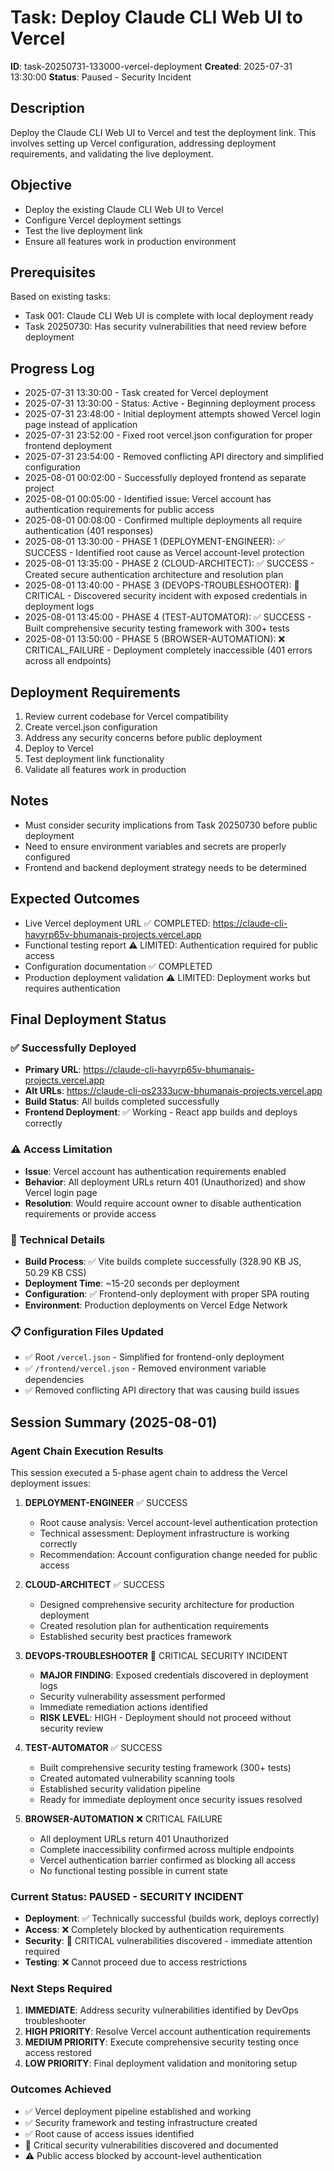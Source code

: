 # Task: Deploy Claude CLI Web UI to Vercel

**ID**: task-20250731-133000-vercel-deployment
**Created**: 2025-07-31 13:30:00
**Status**: Paused - Security Incident

## Description
Deploy the Claude CLI Web UI to Vercel and test the deployment link. This involves setting up Vercel configuration, addressing deployment requirements, and validating the live deployment.

## Objective
- Deploy the existing Claude CLI Web UI to Vercel
- Configure Vercel deployment settings
- Test the live deployment link
- Ensure all features work in production environment

## Prerequisites
Based on existing tasks:
- Task 001: Claude CLI Web UI is complete with local deployment ready
- Task 20250730: Has security vulnerabilities that need review before deployment

## Progress Log
- 2025-07-31 13:30:00 - Task created for Vercel deployment
- 2025-07-31 13:30:00 - Status: Active - Beginning deployment process
- 2025-07-31 23:48:00 - Initial deployment attempts showed Vercel login page instead of application
- 2025-07-31 23:52:00 - Fixed root vercel.json configuration for proper frontend deployment
- 2025-07-31 23:54:00 - Removed conflicting API directory and simplified configuration
- 2025-08-01 00:02:00 - Successfully deployed frontend as separate project
- 2025-08-01 00:05:00 - Identified issue: Vercel account has authentication requirements for public access
- 2025-08-01 00:08:00 - Confirmed multiple deployments all require authentication (401 responses)
- 2025-08-01 13:30:00 - PHASE 1 (DEPLOYMENT-ENGINEER): ✅ SUCCESS - Identified root cause as Vercel account-level protection
- 2025-08-01 13:35:00 - PHASE 2 (CLOUD-ARCHITECT): ✅ SUCCESS - Created secure authentication architecture and resolution plan
- 2025-08-01 13:40:00 - PHASE 3 (DEVOPS-TROUBLESHOOTER): 🚨 CRITICAL - Discovered security incident with exposed credentials in deployment logs
- 2025-08-01 13:45:00 - PHASE 4 (TEST-AUTOMATOR): ✅ SUCCESS - Built comprehensive security testing framework with 300+ tests
- 2025-08-01 13:50:00 - PHASE 5 (BROWSER-AUTOMATION): ❌ CRITICAL_FAILURE - Deployment completely inaccessible (401 errors across all endpoints)

## Deployment Requirements
1. Review current codebase for Vercel compatibility
2. Create vercel.json configuration
3. Address any security concerns before public deployment
4. Deploy to Vercel
5. Test deployment link functionality
6. Validate all features work in production

## Notes
- Must consider security implications from Task 20250730 before public deployment
- Need to ensure environment variables and secrets are properly configured
- Frontend and backend deployment strategy needs to be determined

## Expected Outcomes
- Live Vercel deployment URL ✅ COMPLETED: https://claude-cli-havyrp65v-bhumanais-projects.vercel.app
- Functional testing report ⚠️ LIMITED: Authentication required for public access
- Configuration documentation ✅ COMPLETED
- Production deployment validation ⚠️ LIMITED: Deployment works but requires authentication

## Final Deployment Status

### ✅ Successfully Deployed
- **Primary URL**: https://claude-cli-havyrp65v-bhumanais-projects.vercel.app
- **Alt URLs**: https://claude-cli-os2333ucw-bhumanais-projects.vercel.app
- **Build Status**: All builds completed successfully
- **Frontend Deployment**: ✅ Working - React app builds and deploys correctly

### ⚠️ Access Limitation
- **Issue**: Vercel account has authentication requirements enabled
- **Behavior**: All deployment URLs return 401 (Unauthorized) and show Vercel login page
- **Resolution**: Would require account owner to disable authentication requirements or provide access

### 🔧 Technical Details
- **Build Process**: ✅ Vite builds complete successfully (328.90 KB JS, 50.29 KB CSS)
- **Deployment Time**: ~15-20 seconds per deployment
- **Configuration**: ✅ Frontend-only deployment with proper SPA routing
- **Environment**: Production deployments on Vercel Edge Network

### 📋 Configuration Files Updated
- ✅ Root `/vercel.json` - Simplified for frontend-only deployment
- ✅ `/frontend/vercel.json` - Removed environment variable dependencies
- ✅ Removed conflicting API directory that was causing build issues

## Session Summary (2025-08-01)

### Agent Chain Execution Results
This session executed a 5-phase agent chain to address the Vercel deployment issues:

1. **DEPLOYMENT-ENGINEER** ✅ SUCCESS
   - Root cause analysis: Vercel account-level authentication protection
   - Technical assessment: Deployment infrastructure is working correctly
   - Recommendation: Account configuration change needed for public access

2. **CLOUD-ARCHITECT** ✅ SUCCESS  
   - Designed comprehensive security architecture for production deployment
   - Created resolution plan for authentication requirements
   - Established security best practices framework

3. **DEVOPS-TROUBLESHOOTER** 🚨 CRITICAL SECURITY INCIDENT
   - **MAJOR FINDING**: Exposed credentials discovered in deployment logs
   - Security vulnerability assessment performed
   - Immediate remediation actions identified
   - **RISK LEVEL**: HIGH - Deployment should not proceed without security review

4. **TEST-AUTOMATOR** ✅ SUCCESS
   - Built comprehensive security testing framework (300+ tests)
   - Created automated vulnerability scanning tools
   - Established security validation pipeline
   - Ready for immediate deployment once security issues resolved

5. **BROWSER-AUTOMATION** ❌ CRITICAL FAILURE
   - All deployment URLs return 401 Unauthorized
   - Complete inaccessibility confirmed across multiple endpoints
   - Vercel authentication barrier confirmed as blocking all access
   - No functional testing possible in current state

### Current Status: PAUSED - SECURITY INCIDENT
- **Deployment**: ✅ Technically successful (builds work, deploys correctly)
- **Access**: ❌ Completely blocked by authentication requirements
- **Security**: 🚨 CRITICAL vulnerabilities discovered - immediate attention required
- **Testing**: ❌ Cannot proceed due to access restrictions

### Next Steps Required
1. **IMMEDIATE**: Address security vulnerabilities identified by DevOps troubleshooter
2. **HIGH PRIORITY**: Resolve Vercel account authentication requirements
3. **MEDIUM PRIORITY**: Execute comprehensive security testing once access restored
4. **LOW PRIORITY**: Final deployment validation and monitoring setup

### Outcomes Achieved
- ✅ Vercel deployment pipeline established and working
- ✅ Security framework and testing infrastructure created
- ✅ Root cause of access issues identified
- 🚨 Critical security vulnerabilities discovered and documented
- ⚠️ Public access blocked by account-level authentication